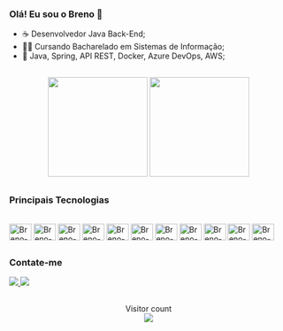 ### Olá! Eu sou o Breno 👋

- ☕ Desenvolvedor Java Back-End;
- 👨‍🎓 Cursando Bacharelado em Sistemas de Informação;
- 🌱 Java, Spring, API REST, Docker, Azure DevOps, AWS;

##
<div align="center">
  <img height="180em" src="https://github-readme-stats.vercel.app/api?username=breno-borges&show_icons=true&theme=tokyonight&include_all_commits=true&count_private=true"/>
  <img height="180em" src="https://github-readme-stats.vercel.app/api/top-langs/?username=breno-borges&layout=compact&langs_count=10&count_private=true&theme=tokyonight"/>
</div>

##
### Principais Tecnologias
<div style="display: inline_block"><br>
  <img align="center" alt="Breno-Oracle" height="30" width="40" src="https://cdn.jsdelivr.net/gh/devicons/devicon@latest/icons/oracle/oracle-original.svg">
  <img align="center" alt="Breno-Java" height="30" width="40" src="https://cdn.jsdelivr.net/gh/devicons/devicon/icons/java/java-original-wordmark.svg">
  <img align="center" alt="Breno-Spring" height="30" width="40" src="https://cdn.jsdelivr.net/gh/devicons/devicon/icons/spring/spring-original-wordmark.svg">
  <img align="center" alt="Breno-MySQL" height="30" width="40" src="https://cdn.jsdelivr.net/gh/devicons/devicon/icons/mysql/mysql-original-wordmark.svg">
  <img align="center" alt="Breno-PostgreSQL" height="30" width="40" src="https://cdn.jsdelivr.net/gh/devicons/devicon/icons/postgresql/postgresql-original-wordmark.svg">
  <img align="center" alt="Breno-Docker" height="30" width="40" src="https://cdn.jsdelivr.net/gh/devicons/devicon/icons/docker/docker-plain-wordmark.svg">
  <img align="center" alt="Breno-Git" height="30" width="40" src="https://cdn.jsdelivr.net/gh/devicons/devicon/icons/git/git-original.svg">
  <img align="center" alt="Breno-GitHub" height="30" width="40" src="https://cdn.jsdelivr.net/gh/devicons/devicon/icons/github/github-original-wordmark.svg">
  <img align="center" alt="Breno-AWS" height="30" width="40" src="https://cdn.jsdelivr.net/gh/devicons/devicon@latest/icons/amazonwebservices/amazonwebservices-original-wordmark.svg"/>
  <img align="center" alt="Breno-DevOps" height="30" width="40" src="https://cdn.jsdelivr.net/gh/devicons/devicon@latest/icons/azuredevops/azuredevops-original.svg" />
  <img align="center" alt="Breno-ELK" height="30" width="40" src="https://cdn.jsdelivr.net/gh/devicons/devicon@latest/icons/elasticsearch/elasticsearch-original.svg"/>        
</div>

##
### Contate-me
<div> 
  <a href="https://www.linkedin.com/in/breno-dos-santos-borges-4471591b4/" target="_blank">
    <img src="https://img.shields.io/badge/-LinkedIn-%230077B5?style=for-the-badge&logo=linkedin&logoColor=white" target="_blank">
  </a>
  <a href="https://devbrenoborges.com" target="_blank">
    <img src="https://img.shields.io/badge/-Website-%23000000?style=for-the-badge&logo=About.me&logoColor=white" target="_blank">
  </a>
</div>

##
<p align="center">
  Visitor count<br>
  <img src="https://komarev.com/ghpvc/?username=breno-borges&color=blue&style=flat-square&label=VISITAS" />
</p>
